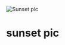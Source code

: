 ![Sunset pic](https://media.cntraveler.com/photos/545d0f4b0a0711b245b6d556/master/w_2048,h_1536,c_limit/new-york-city-sunsets-bushwick-inlet-park.jpg)
# sunset pic
